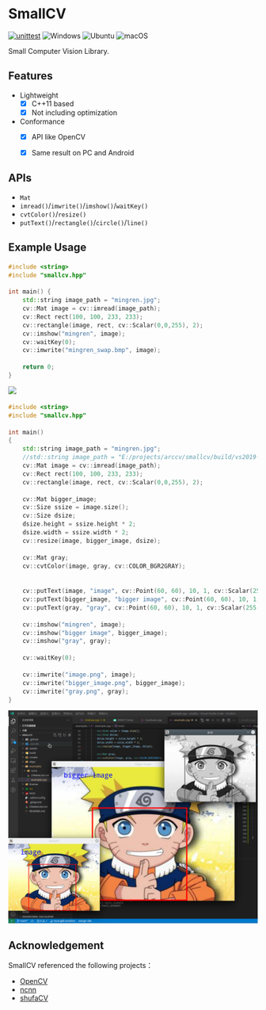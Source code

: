# SmallCV

[![unittest](https://github.com/zchrissirhcz/smallcv/actions/workflows/unit_test.yml/badge.svg)](https://github.com/zchrissirhcz/smallcv/actions/workflows/unit_test.yml)
![Windows](https://img.shields.io/badge/Windows-gray?logo=windows&logoColor=blue)
![Ubuntu](https://img.shields.io/badge/Ubuntu-gray?logo=ubuntu)
![macOS](https://img.shields.io/badge/-macOS-333333?style=flat&logo=apple)

Small Computer Vision Library.

## Features
- Lightweight
    - [x] C++11 based
    - [x] Not including optimization
- Conformance
    - [x] API like OpenCV
    - [x] Same result on PC and Android


## APIs
- `Mat`
- `imread()`/`imwrite()`/`imshow()`/`waitKey()`
- `cvtColor()`/`resize()`
- `putText()`/`rectangle()`/`circle()`/`line()`

## Example Usage
```c++
#include <string>
#include "smallcv.hpp"

int main() {
    std::string image_path = "mingren.jpg";
    cv::Mat image = cv::imread(image_path);
    cv::Rect rect(100, 100, 233, 233);
    cv::rectangle(image, rect, cv::Scalar(0,0,255), 2);
    cv::imshow("mingren", image);
    cv::waitKey(0);
    cv::imwrite("mingren_swap.bmp", image);

    return 0;
}
```

![](assets/ncnn_simplepose_result.png)

```c++
#include <string>
#include "smallcv.hpp"

int main()
{
    std::string image_path = "mingren.jpg";
    //std::string image_path = "E:/projects/arccv/smallcv/build/vs2019-x64/mingren.jpg";
    cv::Mat image = cv::imread(image_path);
    cv::Rect rect(100, 100, 233, 233);
    cv::rectangle(image, rect, cv::Scalar(0,0,255), 2);
    
    cv::Mat bigger_image;
    cv::Size ssize = image.size();
    cv::Size dsize;
    dsize.height = ssize.height * 2;
    dsize.width = ssize.width * 2;
    cv::resize(image, bigger_image, dsize);

    cv::Mat gray;
    cv::cvtColor(image, gray, cv::COLOR_BGR2GRAY);
    

    cv::putText(image, "image", cv::Point(60, 60), 10, 1, cv::Scalar(255, 0, 0), 2);
    cv::putText(bigger_image, "bigger image", cv::Point(60, 60), 10, 1, cv::Scalar(255, 0, 0), 2);
    cv::putText(gray, "gray", cv::Point(60, 60), 10, 1, cv::Scalar(255, 0, 0), 2);

    cv::imshow("mingren", image);
    cv::imshow("bigger image", bigger_image);
    cv::imshow("gray", gray);

    cv::waitKey(0);

    cv::imwrite("image.png", image);
    cv::imwrite("bigger_image.png", bigger_image);
    cv::imwrite("gray.png", gray);
}
```
![](assets/smallcv_imshow_multiple_win_result.png)


## Acknowledgement

SmallCV referenced the following projects：

- [OpenCV](https://github.com/opencv/opencv)
- [ncnn](https://github.com/tencent/ncnn)
- [shufaCV](https://github.com/scarsty/shufaCV)

